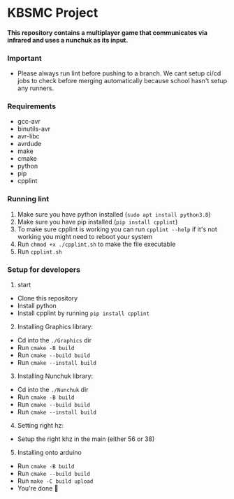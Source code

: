# KBSMC Project
#### This repository contains a multiplayer game that communicates via infrared and uses a nunchuk as its input. 

### Important
* Please always run lint before pushing to a branch. We cant setup ci/cd jobs to check before merging automatically because school hasn't setup any runners.

### Requirements
* gcc-avr
* binutils-avr
* avr-libc
* avrdude
* make
* cmake
* python
* pip
* cpplint

### Running lint
1. Make sure you have python installed (`sudo apt install python3.8`)
2. Make sure you have pip installed (`pip install cpplint`)
3. To make sure cpplint is working you can run `cpplint --help` if it's not working you might need to reboot your system
4. Run `chmod +x ./cpplint.sh` to make the file executable
5. Run `cpplint.sh`

### Setup for developers
1. start
* Clone this repository
* Install python
* Install cpplint by running `pip install cpplint`
2. Installing Graphics library:
* Cd into the `./Graphics` dir
* Run `cmake -B build`
* Run `cmake --build build`
* Run `cmake --install build`
3. Installing Nunchuk library:
* Cd into the `./Nunchuk` dir
* Run `cmake -B build`
* Run `cmake --build build`
* Run `cmake --install build`
4. Setting right hz:
* Setup the right khz in the main (either 56 or 38)
5. Installing onto arduino
* Run `cmake -B build`
* Run `cmake --build build`
* Run `make -C build upload`
* You're done 🚀

